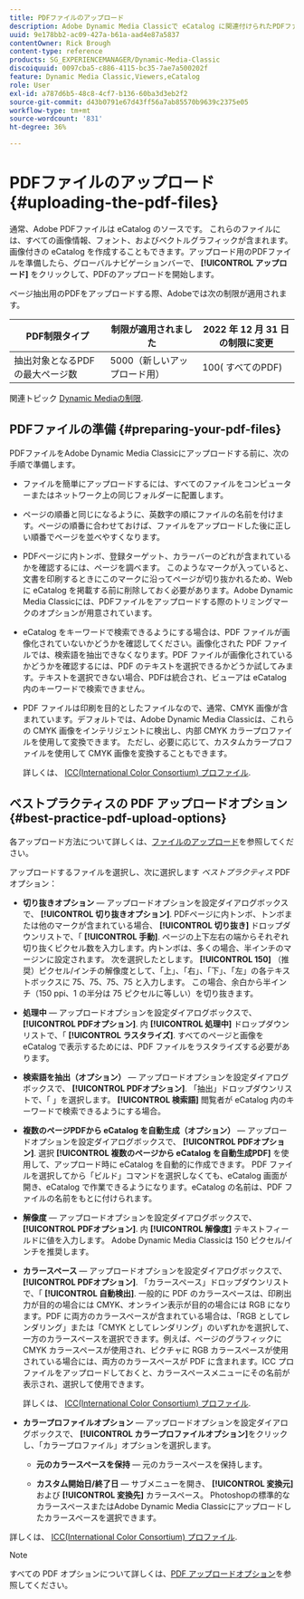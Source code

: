 ```yaml
---
title: PDFファイルのアップロード
description: Adobe Dynamic Media Classicで eCatalog に関連付けられたPDFファイルをアップロードする方法を説明します。
uuid: 9e178bb2-ac09-427a-b61a-aad4e87a5837
contentOwner: Rick Brough
content-type: reference
products: SG_EXPERIENCEMANAGER/Dynamic-Media-Classic
discoiquuid: 0097cba5-c886-4115-bc35-7ae7a500202f
feature: Dynamic Media Classic,Viewers,eCatalog
role: User
exl-id: a787d6b5-48c8-4cf7-b136-60ba3d3eb2f2
source-git-commit: d43b0791e67d43ff56a7ab85570b9639c2375e05
workflow-type: tm+mt
source-wordcount: '831'
ht-degree: 36%

---
```


# PDFファイルのアップロード{#uploading-the-pdf-files}

通常、Adobe PDFファイルは eCatalog のソースです。 これらのファイルには、すべての画像情報、フォント、およびベクトルグラフィックが含まれます。 画像付きの eCatalog を作成することもできます。アップロード用のPDFファイルを準備したら、グローバルナビゲーションバーで、 **[!UICONTROL アップロード]** をクリックして、PDFのアップロードを開始します。

ページ抽出用のPDFをアップロードする際、Adobeでは次の制限が適用されます。

| PDF制限タイプ | 制限が適用されました | 2022 年 12 月 31 日の制限に変更 |
| --- | --- | --- |
| 抽出対象となるPDFの最大ページ数 | 5000（新しいアップロード用） | 100( すべてのPDF) |

関連トピック [Dynamic Mediaの制限](/help/limitations.md).

## PDFファイルの準備 {#preparing-your-pdf-files}

PDFファイルをAdobe Dynamic Media Classicにアップロードする前に、次の手順で準備します。

* ファイルを簡単にアップロードするには、すべてのファイルをコンピューターまたはネットワーク上の同じフォルダーに配置します。
* ページの順番と同じになるように、英数字の順にファイルの名前を付けます。ページの順番に合わせておけば、ファイルをアップロードした後に正しい順番でページを並べやすくなります。
* PDFページに内トンボ、登録ターゲット、カラーバーのどれが含まれているかを確認するには、ページを調べます。 このようなマークが入っていると、文書を印刷するときにこのマークに沿ってページが切り抜かれるため、Web に eCatalog を掲載する前に削除しておく必要があります。Adobe Dynamic Media Classicには、PDFファイルをアップロードする際のトリミングマークのオプションが用意されています。
* eCatalog をキーワードで検索できるようにする場合は、PDF ファイルが画像化されていないかどうかを確認してください。画像化された PDF ファイルでは、検索語を抽出できなくなります。PDF ファイルが画像化されているかどうかを確認するには、PDF のテキストを選択できるかどうか試してみます。テキストを選択できない場合、PDFは統合され、ビューアは eCatalog 内のキーワードで検索できません。
* PDF ファイルは印刷を目的としたファイルなので、通常、CMYK 画像が含まれています。デフォルトでは、Adobe Dynamic Media Classicは、これらの CMYK 画像をインテリジェントに検出し、内部 CMYK カラープロファイルを使用して変換できます。 ただし、必要に応じて、カスタムカラープロファイルを使用して CMYK 画像を変換することもできます。

   詳しくは、 [ICC(International Color Consortium) プロファイル](icc-profiles.md#icc_profiles).

## ベストプラクティスの PDF アップロードオプション {#best-practice-pdf-upload-options}

各アップロード方法について詳しくは、[ファイルのアップロード](uploading-files.md#uploading_your_files)を参照してください。

アップロードするファイルを選択し、次に選択します *ベストプラクティス* PDFオプション：

* **切り抜きオプション**  — アップロードオプションを設定ダイアログボックスで、 **[!UICONTROL 切り抜きオプション]**. PDFページに内トンボ、トンボまたは他のマークが含まれている場合、 **[!UICONTROL 切り抜き]** ドロップダウンリストで、「 **[!UICONTROL 手動]**. ページの上下左右の端からそれぞれ切り抜くピクセル数を入力します。内トンボは、多くの場合、半インチのマージンに設定されます。 次を選択したとします。 **[!UICONTROL 150]** （推奨）ピクセル/インチの解像度として、「上」、「右」、「下」、「左」の各テキストボックスに 75、75、75、75 と入力します。 この場合、余白から半インチ（150 ppi、1 の半分は 75 ピクセルに等しい）を切り抜きます。

* **処理中**  — アップロードオプションを設定ダイアログボックスで、 **[!UICONTROL PDFオプション]**. 内 **[!UICONTROL 処理中]** ドロップダウンリストで、「 **[!UICONTROL ラスタライズ]**. すべてのページと画像を eCatalog で表示するためには、PDF ファイルをラスタライズする必要があります。

* **検索語を抽出（オプション）**  — アップロードオプションを設定ダイアログボックスで、 **[!UICONTROL PDFオプション]**. 「抽出」ドロップダウンリストで、「 」を選択します。 **[!UICONTROL 検索語]** 閲覧者が eCatalog 内のキーワードで検索できるようにする場合。

* **複数のページPDFから eCatalog を自動生成（オプション）**  — アップロードオプションを設定ダイアログボックスで、 **[!UICONTROL PDFオプション]**. 選択 **[!UICONTROL 複数のページから eCatalog を自動生成PDF]** を使用して、アップロード時に eCatalog を自動的に作成できます。 PDF ファイルを選択してから「ビルド」コマンドを選択しなくても、eCatalog 画面が開き、eCatalog で作業できるようになります。eCatalog の名前は、PDF ファイルの名前をもとに付けられます。

* **解像度**  — アップロードオプションを設定ダイアログボックスで、 **[!UICONTROL PDFオプション]**. 内 **[!UICONTROL 解像度]** テキストフィールドに値を入力します。 Adobe Dynamic Media Classicは 150 ピクセル/インチを推奨します。

* **カラースペース**  — アップロードオプションを設定ダイアログボックスで、 **[!UICONTROL PDFオプション]**. 「カラースペース」ドロップダウンリストで、「 **[!UICONTROL 自動検出]**. 一般的に PDF のカラースペースは、印刷出力が目的の場合には CMYK、オンライン表示が目的の場合には RGB になります。PDF に両方のカラースペースが含まれている場合は、「RGB としてレンダリング」または「CMYK としてレンダリング」のいずれかを選択して、一方のカラースペースを選択できます。例えば、ページのグラフィックに CMYK カラースペースが使用され、ピクチャに RGB カラースペースが使用されている場合には、両方のカラースペースが PDF に含まれます。ICC プロファイルをアップロードしておくと、カラースペースメニューにその名前が表示され、選択して使用できます。

   詳しくは、 [ICC(International Color Consortium) プロファイル](/help/icc-profiles.md).

* **カラープロファイルオプション**  — アップロードオプションを設定ダイアログボックスで、 **[!UICONTROL カラープロファイルオプション]**&#x200B;をクリックし、「カラープロファイル」オプションを選択します。

   * **元のカラースペースを保持**  — 元のカラースペースを保持します。

   * **カスタム開始日/終了日**  — サブメニューを開き、 **[!UICONTROL 変換元]** および **[!UICONTROL 変換先]** カラースペース。 Photoshopの標準的なカラースペースまたはAdobe Dynamic Media Classicにアップロードしたカラースペースを選択できます。

<!-- * **Convert To SRGB** - Converts to SRGB (Standard Red Green Blue). SRGB is the recommended color space for displaying images on web pages. -->

詳しくは、 [ICC(International Color Consortium) プロファイル](icc-profiles.md#icc_profiles).

>[!NOTE]
>
>すべての PDF オプションについて詳しくは、[PDF アップロードオプション](pdfs.md#pdf_upload_options)を参照してください。
